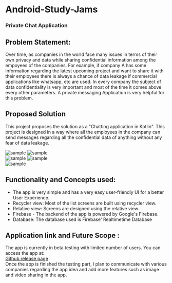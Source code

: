 # Android-Study-Jams

### Private Chat Application

## Problem Statement:

Over time, as companies in the world face many issues in terms of their own privacy and data while sharing confidential information among the empoyees of the companies. For example, if company A has some information regarding the latest upcoming project and want to share it with their employees there is always a chance of data leakage if commercial applications like whatsapp, etc are used. In every company the subject of data confidentiality is very important and most of the time it comes above every other parameters. A private messaging Application is very helpful for this problem.

## Proposed Solution

This project proposes the solution as a "Chatting application in Kotlin". This project is designed in a way where all the employees in the company can send messages regarding all the confidential data of anything without any fear of data leakage.

![sample](https://github.com/nikunjsaraf-oss/Android-Study-Jams/blob/main/Screenshot%202022-01-15%20235108.png?raw=true)
![sample](https://github.com/nikunjsaraf-oss/Android-Study-Jams/blob/main/Screenshot%202022-01-15%20235125.png?raw=true)
<br>
![sample](https://github.com/nikunjsaraf-oss/Android-Study-Jams/blob/main/1.png?raw=true)
![sample](https://github.com/nikunjsaraf-oss/Android-Study-Jams/blob/main/Screenshot%202022-01-15%20235159.png?raw=true)
<br>
![sample](https://github.com/nikunjsaraf-oss/Android-Study-Jams/blob/main/2.png?raw=true)
<br>

## Functionality and Concepts used:

- The app is very simple and has a very easy user-friendly UI for a better User Experience.
- Recycler view: Most of the list screens are built using recycler view.
- Relative view: Screens are designed using the relative view.
- Firebase - The backend of the app is powered by Google's Firebase.
- Database: The database used is Firebase' Realtimetime Database

## Application link and Future Scope :
 The app is currently in beta testing with limited number of users. You can access the app at: 
 <br>
 [Github release page](link)
 <br>
Once the app is finished the testing part, I plan to communicate with various companies regarding the app idea and add more features such as image and video sharing in the app.
